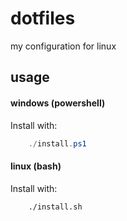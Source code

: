 # dotfiles
my configuration for linux

## usage

#### windows (powershell)
Install with:
```powershell
    ./install.ps1
```

#### linux (bash)
Install with:
```bash
    ./install.sh
```
